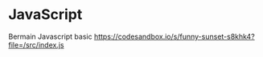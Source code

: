 # JavaScript 
Bermain Javascript basic
https://codesandbox.io/s/funny-sunset-s8khk4?file=/src/index.js
